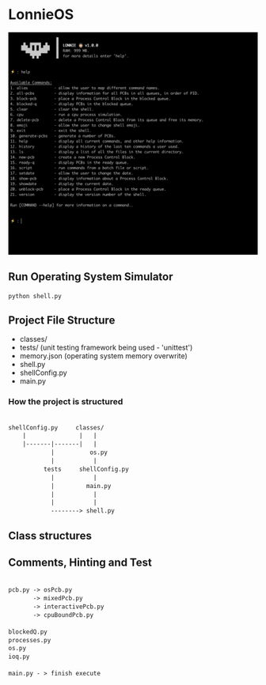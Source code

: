 # LonnieOS

![thumbnail](thumbnail.png)

## Run Operating System Simulator

```shell
python shell.py
```

## Project File Structure

- classes/
- tests/      (unit testing framework being used - 'unittest')
- memory.json (operating system memory overwrite)
- shell.py
- shellConfig.py
- main.py

### How the project is structured

```txt

shellConfig.py     classes/
    |               |   |
    |-------|-------|   |
            |          os.py
            |           |
          tests     shellConfig.py
            |           |
            |         main.py
            |           |
            |           |
            --------> shell.py
```

## Class structures

## Comments, Hinting and Test

```txt

pcb.py -> osPcb.py
       -> mixedPcb.py
       -> interactivePcb.py
       -> cpuBoundPcb.py

blockedQ.py  
processes.py 
os.py        
ioq.py 

main.py - > finish execute
```
<!-- https://otcatchup.util.repl.co/ -->
